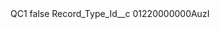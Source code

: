 <?xml version="1.0" encoding="UTF-8"?>
<CustomMetadata xmlns="http://soap.sforce.com/2006/04/metadata" xmlns:xsi="http://www.w3.org/2001/XMLSchema-instance" xmlns:xsd="http://www.w3.org/2001/XMLSchema">
    <label>QC1</label>
    <protected>false</protected>
    <values>
        <field>Record_Type_Id__c</field>
        <value xsi:type="xsd:string">01220000000AuzI</value>
    </values>
</CustomMetadata>
